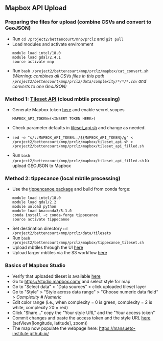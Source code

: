 
## Mapbox API Upload ##

### Preparing the files for upload (combine CSVs and convert to GeoJSON)  ###
* Run `cd /project2/bettencourt/mnp/prclz` and `git pull`
* Load modules and activate environment
  ``` 
  module load intel/18.0
  module load gdal/2.4.1 
  source activate mnp
  ```
* Run `bash /project2/bettencourt/mnp/prclz/mapbox/cat_convert.sh` 
  *(Warning: combines all CSVs files in this path `/project2/bettencourt/mnp/prclz/data/complexity/*/*/*.csv` and converts to one GeoJSON)*

 ### Method 1: [Tileset API](https://docs.mapbox.com/api/maps/#tilesets) (cloud mbtile processing) ###
 * Generate Mapbox token [here](https://account.mapbox.com/access-tokens/create) and enable secret scopes
    ```
    MAPBOX_API_TOKEN=(<INSERT TOKEN HERE>)
    ```
 * Check parameter defaults in [tileset_api.sh](https://github.com/mansueto-institute/prclz/blob/master/mapbox/tileset_api.sh) and change as needed.
 *  ```
    sed -e "s/::MAPBOX_API_TOKEN::/${MAPBOX_API_TOKEN}/g" < /project2/bettencourt/mnp/prclz/mapbox/tileset_api.sh > /project2/bettencourt/mnp/prclz/mapbox/tileset_api_filled.sh
    ```
 * Run `bash /project2/bettencourt/mnp/prclz/mapbox/tileset_api_filled.sh` to upload GEOJSON to Mapbox
 
 ### Method 2: tippecanoe (local mbtile processing) ###
 * Use the [tippencanoe package](https://github.com/mapbox/tippecanoe) and build from conda forge:
   ```
   module load intel/18.0
   module load gdal/2.2
   module unload python
   module load Anaconda3/5.1.0
   conda install -c conda-forge tippecanoe
   source activate tippecanoe
   ```
 * Set destination directory `cd /project2/bettencourt/mnp/prclz/data/tilesets`
 * Run `bash /project2/bettencourt/mnp/prclz/mapbox/tippecanoe_tileset.sh`
 * Upload mbtiles through the UI [here](https://studio.mapbox.com/tilesets/)
 * Upload larger mbtiles via the S3 workflow [here](https://docs.mapbox.com/api/maps/#retrieve-s3-credentials)
 
  ### Basics of Mapbox Studio ###
  * Verify that uploaded tileset is available [here](https://studio.mapbox.com/tilesets/)
  * Go to https://studio.mapbox.com/ and select style for map
  * Go to "Select data" > "Data sources" > click uploaded tileset layer 
  * Go to "Style" > "Style across data range" > "Choose numeric data field" > *Complexity # Numeric*
  * Edit color range (i.e., when complexity = 0 is green, complexity = 2 is white, complexity 20 = red)
  * Click "Share..." copy the "Your style URL" and the "Your access token"
  * Commit changes and paste the access token and the style URL [here](https://github.com/mansueto-institute/mansueto-institute.github.io/blob/master/_includes/mapbox.html) (setView([longitude, latitude], zoom))
  * The map now populate the webpage here: https://mansueto-institute.github.io/
 
